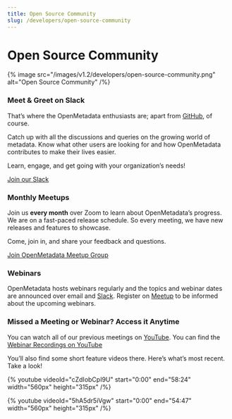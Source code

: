 ```yaml
---
title: Open Source Community
slug: /developers/open-source-community
---
```


# Open Source Community

{% image src="/images/v1.2/developers/open-source-community.png" alt="Open Source Community" /%}

### Meet & Greet on Slack
That’s where the OpenMetadata enthusiasts are;
apart from [GitHub](https://github.com/open-metadata/OpenMetadata), of course.

Catch up with all the discussions and queries on the growing world of metadata. Know what other users are looking for and how OpenMetadata contributes to make their lives easier.

Learn, engage, and get going with your organization’s needs!

[Join our Slack](https://slack.open-metadata.org/)

### Monthly Meetups
Join us **every month** over Zoom to learn about OpenMetadata’s progress. We are on a fast-paced release schedule. So every meeting, we have new releases and features to showcase.

Come, join in, and share your feedback and questions.

[Join OpenMetadata Meetup Group](https://www.meetup.com/openmetadata-meetup-group/)

### Webinars
OpenMetadata hosts webinars regularly and the topics and webinar dates are announced over email and [Slack](https://slack.open-metadata.org/). Register on [Meetup](https://www.meetup.com/openmetadata-meetup-group/) to be informed about the upcoming webinars.

### Missed a Meeting or Webinar? Access it Anytime
You can watch all of our previous meetings on [YouTube](https://www.youtube.com/channel/UCASsxvcVlbxzT-nd2Vh2ocg/featured). You can find the [Webinar Recordings on YouTube](https://www.youtube.com/watch?v=rhQKRW54tyg&list=PLa1l-WDhLreslIS_96s_DT_KdcDyU_Itv)

You’ll also find some short feature videos there. Here’s what’s most recent. Take a look!

{% youtube videoId="cZdIobCpI9U" start="0:00" end="58:24" width="560px" height="315px" /%}

{% youtube videoId="5hA5dr5iVgw" start="0:00" end="54:47" width="560px" height="315px" /%}